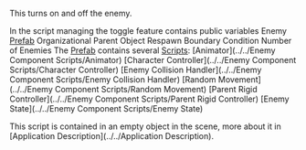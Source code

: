 This turns on and off the enemy.

In the script managing the toggle feature contains public variables
	Enemy [Prefab](../../Prefab)
	Organizational Parent Object
	Respawn Boundary Condition
	Number of Enemies
The [Prefab](../../Prefab) contains several [Scripts](../../Scripts):
	[Animator](../../Enemy Component Scripts/Animator)
	[Character Controller](../../Enemy Component Scripts/Character Controller)
	[Enemy Collision Handler](../../Enemy Component Scripts/Enemy Collision Handler)
	[Random Movement](../../Enemy Component Scripts/Random Movement)
	[Parent Rigid Controller](../../Enemy Component Scripts/Parent Rigid Controller)
	[Enemy State](../../Enemy Component Scripts/Enemy State)

This script is contained in an empty object in the scene, more about it in [Application Description](../../Application Description).